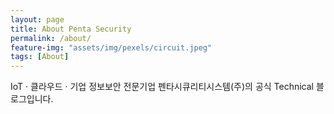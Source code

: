 ```yaml
---
layout: page
title: About Penta Security
permalink: /about/
feature-img: "assets/img/pexels/circuit.jpeg"
tags: [About]
---
```


IoT · 클라우드 · 기업 정보보안 전문기업 펜타시큐리티시스템(주)의 공식 Technical 블로그입니다.
